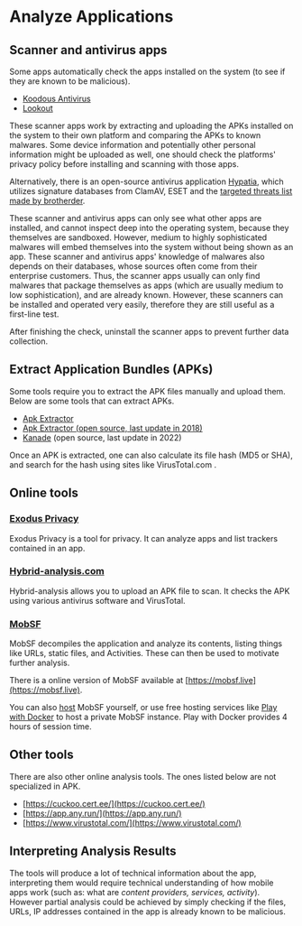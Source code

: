# Analyze Applications

## Scanner and antivirus apps

Some apps automatically check the apps installed on the system (to see if they are known to be malicious).

* [Koodous Antivirus](https://play.google.com/store/apps/details?id=com.koodous.android)
* [Lookout](https://play.google.com/store/apps/details?id=com.lookout)

These scanner apps work by extracting and uploading the APKs installed on the system to their own platform and comparing the APKs to known malwares. Some device information and potentially other personal information might be uploaded as well, one should check the platforms' privacy policy before installing and scanning with those apps.

Alternatively, there is an open-source antivirus application [Hypatia](https://github.com/Divested-Mobile/Hypatia), which utilizes signature databases from ClamAV, ESET and the [targeted threats list made by brotherder](https://github.com/botherder/targetedthreats).&#x20;

These scanner and antivirus apps can only see what other apps are installed, and cannot inspect deep into the operating system, because they themselves are sandboxed. However, medium to highly sophisticated malwares will embed themselves into the system without being shown as an app. These scanner and antivirus apps' knowledge of malwares also depends on their databases, whose sources often come from their enterprise customers. Thus, the scanner apps usually can only find malwares that package themselves as apps (which are usually medium to low sophistication), and are already known. However, these scanners can be installed and operated very easily, therefore they are still useful as a first-line test.

After finishing the check, uninstall the scanner apps to prevent further data collection.

## Extract Application Bundles (APKs)

Some tools require you to extract the APK files manually and upload them. Below are some tools that can extract APKs.

* [Apk Extractor](https://play.google.com/store/apps/details?id=com.ext.ui\&hl=zh\_TW)
* [Apk Extractor (open source, last update in 2018)](https://f-droid.org/packages/axp.tool.apkextractor/)
* [Kanade](https://github.com/alexrintt/kanade) (open source, last update in 2022)

Once an APK is extracted, one can also calculate its file hash (MD5 or SHA), and search for the hash using sites like VirusTotal.com .

## Online tools

### [Exodus Privacy](https://reports.exodus-privacy.eu.org/en/)

Exodus Privacy is a tool for privacy. It can analyze apps and list trackers contained in an app.

### [Hybrid-analysis.com](https://www.hybrid-analysis.com/)

Hybrid-analysis allows you to upload an APK file to scan. It checks the APK using various antivirus software and VirusTotal.

### [MobSF](https://github.com/MobSF/Mobile-Security-Framework-MobSF)

MobSF decompiles the application and analyze its contents, listing things like URLs, static files, and Activities. These can then be used to motivate further analysis.

There is a online version of MobSF available at [https://mobsf.live](https://mobsf.live).

You can also [host](https://mobsf.github.io/docs/#/installation) MobSF yourself, or use free hosting services like [Play with Docker](https://labs.play-with-docker.com/) to host a private MobSF instance. Play with Docker provides 4 hours of session time.

## Other tools

There are also other online analysis tools. The ones listed below are not specialized in APK.

* [https://cuckoo.cert.ee/](https://cuckoo.cert.ee/)
* [https://app.any.run/](https://app.any.run/)
* [https://www.virustotal.com/](https://www.virustotal.com/)

## Interpreting Analysis Results

The tools will produce a lot of technical information about the app, interpreting them would require technical understanding of how mobile apps work (such as: what are _content providers, services, activity_). However partial analysis could be achieved by simply checking if the files, URLs, IP addresses contained in the app is already known to be malicious.
